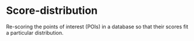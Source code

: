 # Score-distribution
Re-scoring the points of interest (POIs) in a database so that their scores fit a particular distribution.  
